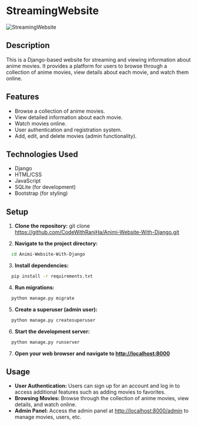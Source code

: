 # StreamingWebsite

![StreamingWebsite](https://github.com/CodeWithRanjHa/Animi-Website-With-Django/assets/167714618/f58c687d-427e-40d8-b367-0115fc1a34ce)


## Description
This is a Django-based website for streaming and viewing information about anime movies. It provides a platform for users to browse through a collection of anime movies, view details about each movie, and watch them online.

## Features
- Browse a collection of anime movies.
- View detailed information about each movie.
- Watch movies online.
- User authentication and registration system.
- Add, edit, and delete movies (admin functionality).

## Technologies Used
- Django
- HTML/CSS
- JavaScript
- SQLite (for development)
- Bootstrap (for styling)


## Setup
1. **Clone the repository:**
git clone https://github.com/CodeWithRanjHa/Animi-Website-With-Django.git



2. **Navigate to the project directory:**

```bash
  cd Animi-Website-With-Django
```


3. **Install dependencies:**

```bash
  pip install -r requirements.txt
```



4. **Run migrations:**

```bash
  python manage.py migrate
```


5. **Create a superuser (admin user):**


```bash
  python manage.py createsuperuser
```



6. **Start the development server:**

```bash
  python manage.py runserver
```



7. **Open your web browser and navigate to [http://localhost:8000](http://localhost:8000)**

## Usage
- **User Authentication:** Users can sign up for an account and log in to access additional features such as adding movies to favorites.
- **Browsing Movies:** Browse through the collection of anime movies, view details, and watch online.
- **Admin Panel:** Access the admin panel at [http://localhost:8000/admin](http://localhost:8000/admin) to manage movies, users, etc.


